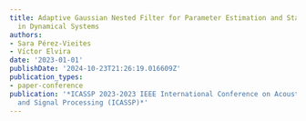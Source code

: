 ```yaml
---
title: Adaptive Gaussian Nested Filter for Parameter Estimation and State Tracking
  in Dynamical Systems
authors:
- Sara Pérez-Vieites
- Vı́ctor Elvira
date: '2023-01-01'
publishDate: '2024-10-23T21:26:19.016609Z'
publication_types:
- paper-conference
publication: '*ICASSP 2023-2023 IEEE International Conference on Acoustics, Speech
  and Signal Processing (ICASSP)*'
---
```

